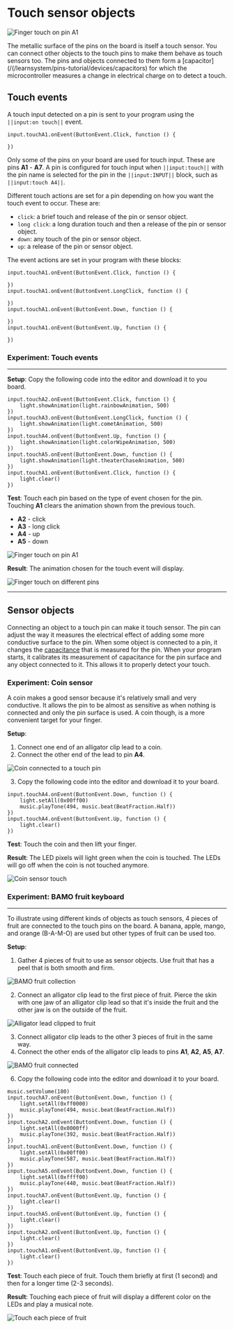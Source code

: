 # Touch sensor objects

![Finger touch on pin A1](/static/cp/learn/pins-tutorial/touch-input/touch-sensors-header.jpg)

The metallic surface of the pins on the board is itself a touch sensor. You can connect other objects to the touch pins to make them behave as touch sensors too. The pins and objects connected to them form a [capacitor](/(/learnsystem/pins-tutorial/devices/capacitors) for which the microcontroller measures a change in electrical charge on to detect a touch.

## Touch events

A touch input detected on a pin is sent to your program using the ``||input:on touch||`` event.

```block
input.touchA1.onEvent(ButtonEvent.Click, function () {

})
```

Only some of the pins on your board are used for touch input. These are pins **A1** - **A7**. A pin is configured for touch input when ``||input:touch||`` with the pin name is selected for the pin in the ``||input:INPUT||`` block, such as ``||input:touch A4||``.

Different touch actions are set for a pin depending on how you want the touch event to occur. These are:

* ``click``: a brief touch and release of the pin or sensor object.
* ``long click``: a long duration touch and then a release of the pin or sensor object.
* ``down``: any touch of the pin or sensor object.
* ``up``: a release of the pin or sensor object.

The event actions are set in your program with these blocks:

```block
input.touchA1.onEvent(ButtonEvent.Click, function () {

})
input.touchA1.onEvent(ButtonEvent.LongClick, function () {

})
input.touchA1.onEvent(ButtonEvent.Down, function () {

})
input.touchA1.onEvent(ButtonEvent.Up, function () {

})
```

### Experiment: Touch events

---

**Setup**: Copy the following code into the editor and download it to you board.

```blocks
input.touchA2.onEvent(ButtonEvent.Click, function () {
    light.showAnimation(light.rainbowAnimation, 500)
})
input.touchA3.onEvent(ButtonEvent.LongClick, function () {
    light.showAnimation(light.cometAnimation, 500)
})
input.touchA4.onEvent(ButtonEvent.Up, function () {
    light.showAnimation(light.colorWipeAnimation, 500)
})
input.touchA5.onEvent(ButtonEvent.Down, function () {
    light.showAnimation(light.theaterChaseAnimation, 500)
})
input.touchA1.onEvent(ButtonEvent.Click, function () {
    light.clear()
})
```

**Test**: Touch each pin based on the type of event chosen for the pin. Touching **A1** clears the animation shown from the previous touch.

* **A2** - click
* **A3** - long click
* **A4** - up
* **A5** - down

![Finger touch on pin A1](/static/cp/learn/pins-tutorial/touch-input/touch-events.jpg)

**Result**: The animation chosen for the touch event will display.

![Finger touch on different pins](/static/cp/learn/pins-tutorial/touch-input/touch-events.gif)

---

## Sensor objects

Connecting an object to a touch pin can make it touch sensor. The pin can adjust the way it measures the electrical effect of adding some more conductive surface to the pin. When some object is connected to a pin, it changes the [capacitance](/learnsystem/pins-tutorial/devices/capacitors) that is measured for the pin. When your program starts, it calibrates its measurement of capacitance for the pin surface and any object connected to it. This allows it to properly detect your touch. 

### Experiment: Coin sensor

A coin makes a good sensor because it's relatively small and very conductive. It allows the pin to be almost as sensitive as when nothing is connected and only the pin surface is used. A coin though, is a more convenient target for your finger.

**Setup**:

1. Connect one end of an alligator clip lead to a coin.
2. Connect the other end of the lead to pin **A4**.

![Coin connected to a touch pin](/static/cp/learn/pins-tutorial/touch-input/coin-sensor.jpg)

3. Copy the following code into the editor and download it to your board.

```blocks
input.touchA4.onEvent(ButtonEvent.Down, function () {
    light.setAll(0x00ff00)
    music.playTone(494, music.beat(BeatFraction.Half))
})
input.touchA4.onEvent(ButtonEvent.Up, function () {
    light.clear()
})
```

**Test**: Touch the coin and then lift your finger.

**Result**: The LED pixels will light green when the coin is touched. The LEDs will go off when the coin is not touched anymore.

![Coin sensor touch](/static/cp/learn/pins-tutorial/touch-input/coin-sensor.gif)


### Experiment: BAMO fruit keyboard

---

To illustrate using different kinds of objects as touch sensors, 4 pieces of fruit are connected to the touch pins on the board. A banana, apple, mango, and orange (B-A-M-O) are used but other types of fruit can be used too.

**Setup**:

1. Gather 4 pieces of fruit to use as sensor objects. Use fruit that has a peel that is both smooth and firm.

![BAMO fruit collection](/static/cp/learn/pins-tutorial/touch-input/bamo-fruit.jpg)

2. Connect an alligator clip lead to the first piece of fruit. Pierce the skin with one jaw of an alligator clip lead so that it's inside the fruit and the other jaw is on the outside of the fruit.

![Alligator lead clipped to fruit](/static/cp/learn/pins-tutorial/touch-input/banana-apple-connect.jpg)

3. Connect alligator clip leads to the other 3 pieces of fruit in the same way.
4. Connect the other ends of the alligator clip leads to pins **A1**, **A2**, **A5**, **A7**.

![BAMO fruit connected](/static/cp/learn/pins-tutorial/touch-input/bamo-connect.jpg)

6. Copy the following code into the editor and download it to your board.

```blocks
music.setVolume(180)
input.touchA7.onEvent(ButtonEvent.Down, function () {
    light.setAll(0xff0000)
    music.playTone(494, music.beat(BeatFraction.Half))
})
input.touchA2.onEvent(ButtonEvent.Down, function () {
    light.setAll(0x0000ff)
    music.playTone(392, music.beat(BeatFraction.Half))
})
input.touchA1.onEvent(ButtonEvent.Down, function () {
    light.setAll(0x00ff00)
    music.playTone(587, music.beat(BeatFraction.Half))
})
input.touchA5.onEvent(ButtonEvent.Down, function () {
    light.setAll(0xffff00)
    music.playTone(440, music.beat(BeatFraction.Half))
})
input.touchA7.onEvent(ButtonEvent.Up, function () {
    light.clear()
})
input.touchA5.onEvent(ButtonEvent.Up, function () {
    light.clear()
})
input.touchA2.onEvent(ButtonEvent.Up, function () {
    light.clear()
})
input.touchA1.onEvent(ButtonEvent.Up, function () {
    light.clear()
})
```

**Test**: Touch each piece of fruit. Touch them briefly at first (1 second) and then for a longer time (2-3 seconds).

**Result**: Touching each piece of fruit will display a different color on the LEDs and play a musical note.

![Touch each piece of fruit](/static/cp/learn/pins-tutorial/touch-input/bamo-fruit.gif)
